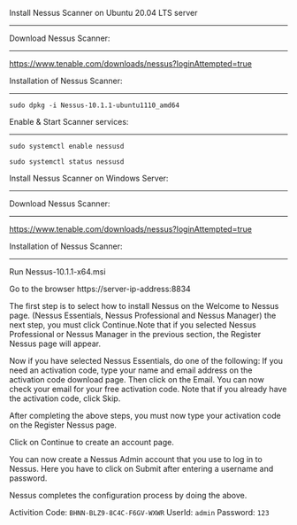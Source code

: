 Install Nessus Scanner on Ubuntu 20.04 LTS server
********************************************************************************
Download Nessus Scanner: 
************************
https://www.tenable.com/downloads/nessus?loginAttempted=true 

Installation of Nessus Scanner:
******************************
`sudo dpkg -i Nessus-10.1.1-ubuntu1110_amd64`

Enable & Start Scanner services:
*******************************
`sudo systemctl enable nessusd`

`sudo systemctl status nessusd`


Install Nessus Scanner on Windows Server:
****************************************************************
Download Nessus Scanner: 
************************
https://www.tenable.com/downloads/nessus?loginAttempted=true 

Installation of Nessus Scanner:
******************************
Run Nessus-10.1.1-x64.msi


Go to the browser
https://server-ip-address:8834

The first step is to select how to install Nessus on the Welcome to Nessus page. (Nessus Essentials, Nessus Professional and Nessus Manager)
the next step, you must click Continue.Note that if you selected Nessus Professional or Nessus Manager in the previous section, the Register Nessus page will appear.
 
Now if you have selected Nessus Essentials, do one of the following:
If you need an activation code, type your name and email address on the activation code download page. Then click on the Email. You can now check your email for your free activation code.
Note that if you already have the activation code, click Skip. 

After completing the above steps, you must now type your activation code on the Register Nessus page.

Click on Continue to create an account page.

You can now create a Nessus Admin account that you use to log in to Nessus. Here you have to click on Submit after entering a username and password.

Nessus completes the configuration process by doing the above.

Activition Code: `BHNN-BLZ9-8C4C-F6GV-WXWR`
UserId: `admin`
Password: `123`
